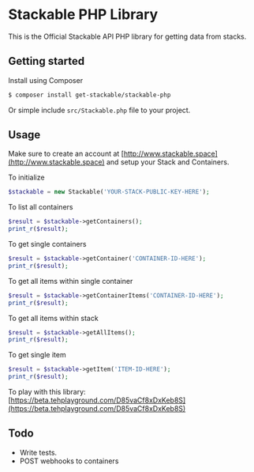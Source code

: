 # Stackable PHP Library

This is the Official Stackable API PHP library for getting data from stacks.

## Getting started

Install using Composer

```bash
$ composer install get-stackable/stackable-php
```

Or simple include `src/Stackable.php` file to your project.


## Usage

Make sure to create an account at [http://www.stackable.space](http://www.stackable.space) and setup your Stack and Containers.

To initialize

```php
$stackable = new Stackable('YOUR-STACK-PUBLIC-KEY-HERE');
```

To list all containers

```php
$result = $stackable->getContainers();
print_r($result);
```

To get single containers

```php
$result = $stackable->getContainer('CONTAINER-ID-HERE');
print_r($result);
```

To get all items within single container

```php
$result = $stackable->getContainerItems('CONTAINER-ID-HERE');
print_r($result);
```

To get all items within stack

```php
$result = $stackable->getAllItems();
print_r($result);
```

To get single item

```php
$result = $stackable->getItem('ITEM-ID-HERE');
print_r($result);
```

To play with this library: [https://beta.tehplayground.com/D85vaCf8xDxKeb8S](https://beta.tehplayground.com/D85vaCf8xDxKeb8S)

## Todo

- Write tests.
- POST webhooks to containers
